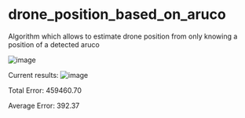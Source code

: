 # drone_position_based_on_aruco
Algorithm which allows to estimate drone position from only knowing a position of a detected aruco


![image](https://github.com/Qubi0-0/drone_position_based_on_aruco/assets/74156917/9fe8d432-c953-448e-b161-e7054cce4979)


Current results:
![image](https://github.com/Qubi0-0/drone_position_based_on_aruco/assets/74156917/9b0c55b0-e5ce-40cb-907f-3b256baf810e)

Total Error:     459460.70

Average Error:   392.37
